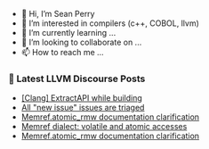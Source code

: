 - 👋 Hi, I’m Sean Perry
- 👀 I’m interested in compilers (c++, COBOL, llvm)
- 🌱 I’m currently learning ...
- 💞️ I’m looking to collaborate on ...
- 📫 How to reach me ...

<!---
s66perry/s66perry is a ✨ special ✨ repository because its `README.md` (this file) appears on your GitHub profile.
You can click the Preview link to take a look at your changes.
--->
### 📕 Latest LLVM Discourse Posts

<!-- DISCOURSE-LLVM:START -->
- [[Clang] ExtractAPI while building](https://discourse.llvm.org/t/clang-extractapi-while-building/68372#post_7)
- [All &quot;new issue&quot; issues are triaged](https://discourse.llvm.org/t/all-new-issue-issues-are-triaged/73808#post_2)
- [Memref.atomic_rmw documentation clarification](https://discourse.llvm.org/t/memref-atomic-rmw-documentation-clarification/73802#post_4)
- [Memref dialect: volatile and atomic accesses](https://discourse.llvm.org/t/memref-dialect-volatile-and-atomic-accesses/73805#post_2)
- [Memref.atomic_rmw documentation clarification](https://discourse.llvm.org/t/memref-atomic-rmw-documentation-clarification/73802#post_3)
<!-- DISCOURSE-LLVM:END -->
